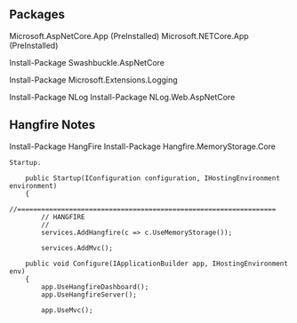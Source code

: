 ﻿

## Packages

Microsoft.AspNetCore.App (PreInstalled)
Microsoft.NETCore.App (PreInstalled)

Install-Package Swashbuckle.AspNetCore

Install-Package Microsoft.Extensions.Logging

Install-Package NLog
Install-Package NLog.Web.AspNetCore




## Hangfire Notes

Install-Package HangFire 
Install-Package Hangfire.MemoryStorage.Core

	Startup.

        public Startup(IConfiguration configuration, IHostingEnvironment environment)
        {
            //=================================================================
            // HANGFIRE 
            //
            services.AddHangfire(c => c.UseMemoryStorage());
			
            services.AddMvc();
			
        public void Configure(IApplicationBuilder app, IHostingEnvironment env)
        {
            app.UseHangfireDashboard();
            app.UseHangfireServer();
			
            app.UseMvc();